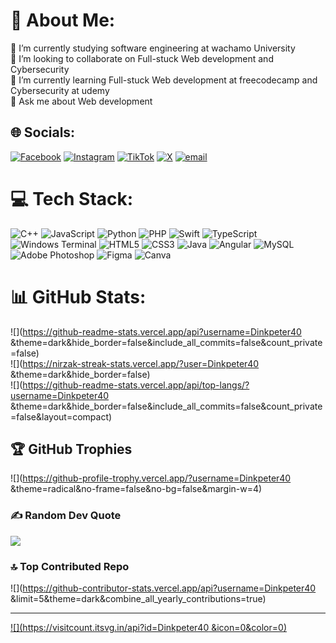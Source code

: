 # 💫 About Me:
🔭 I’m currently studying software engineering at wachamo University <br>👯 I’m looking to collaborate on Full-stuck Web development and Cybersecurity<br>🌱 I’m currently learning Full-stuck Web development at freecodecamp and Cybersecurity at udemy<br>💬 Ask me about Web development <br>


## 🌐 Socials:
[![Facebook](https://img.shields.io/badge/Facebook-%231877F2.svg?logo=Facebook&logoColor=white)](https://facebook.com/JeshurunPetros) [![Instagram](https://img.shields.io/badge/Instagram-%23E4405F.svg?logo=Instagram&logoColor=white)](https://instagram.com/jeshurunPetros ) [![TikTok](https://img.shields.io/badge/TikTok-%23000000.svg?logo=TikTok&logoColor=white)](https://tiktok.com/@Dinkpetros) [![X](https://img.shields.io/badge/X-black.svg?logo=X&logoColor=white)](https://x.com/@abushpeter1) [![email](https://img.shields.io/badge/Email-D14836?logo=gmail&logoColor=white)](mailto:abushpeter08@gmail.com) 

# 💻 Tech Stack:
![C++](https://img.shields.io/badge/c++-%2300599C.svg?style=for-the-badge&logo=c%2B%2B&logoColor=white) ![JavaScript](https://img.shields.io/badge/javascript-%23323330.svg?style=for-the-badge&logo=javascript&logoColor=%23F7DF1E) ![Python](https://img.shields.io/badge/python-3670A0?style=for-the-badge&logo=python&logoColor=ffdd54) ![PHP](https://img.shields.io/badge/php-%23777BB4.svg?style=for-the-badge&logo=php&logoColor=white) ![Swift](https://img.shields.io/badge/swift-F54A2A?style=for-the-badge&logo=swift&logoColor=white) ![TypeScript](https://img.shields.io/badge/typescript-%23007ACC.svg?style=for-the-badge&logo=typescript&logoColor=white) ![Windows Terminal](https://img.shields.io/badge/Windows%20Terminal-%234D4D4D.svg?style=for-the-badge&logo=windows-terminal&logoColor=white) ![HTML5](https://img.shields.io/badge/html5-%23E34F26.svg?style=for-the-badge&logo=html5&logoColor=white) ![CSS3](https://img.shields.io/badge/css3-%231572B6.svg?style=for-the-badge&logo=css3&logoColor=white) ![Java](https://img.shields.io/badge/java-%23ED8B00.svg?style=for-the-badge&logo=openjdk&logoColor=white) ![Angular](https://img.shields.io/badge/angular-%23DD0031.svg?style=for-the-badge&logo=angular&logoColor=white) ![MySQL](https://img.shields.io/badge/mysql-4479A1.svg?style=for-the-badge&logo=mysql&logoColor=white) ![Adobe Photoshop](https://img.shields.io/badge/adobe%20photoshop-%2331A8FF.svg?style=for-the-badge&logo=adobe%20photoshop&logoColor=white) ![Figma](https://img.shields.io/badge/figma-%23F24E1E.svg?style=for-the-badge&logo=figma&logoColor=white) ![Canva](https://img.shields.io/badge/Canva-%2300C4CC.svg?style=for-the-badge&logo=Canva&logoColor=white)
# 📊 GitHub Stats:
![](https://github-readme-stats.vercel.app/api?username=Dinkpeter40 &theme=dark&hide_border=false&include_all_commits=false&count_private=false)<br/>
![](https://nirzak-streak-stats.vercel.app/?user=Dinkpeter40 &theme=dark&hide_border=false)<br/>
![](https://github-readme-stats.vercel.app/api/top-langs/?username=Dinkpeter40 &theme=dark&hide_border=false&include_all_commits=false&count_private=false&layout=compact)

## 🏆 GitHub Trophies
![](https://github-profile-trophy.vercel.app/?username=Dinkpeter40 &theme=radical&no-frame=false&no-bg=false&margin-w=4)

### ✍️ Random Dev Quote
![](https://quotes-github-readme.vercel.app/api?type=horizontal&theme=radical)

### 🔝 Top Contributed Repo
![](https://github-contributor-stats.vercel.app/api?username=Dinkpeter40 &limit=5&theme=dark&combine_all_yearly_contributions=true)

---
[![](https://visitcount.itsvg.in/api?id=Dinkpeter40 &icon=0&color=0)](https://visitcount.itsvg.in)

<!-- Proudly created with GPRM ( https://gprm.itsvg.in ) -->
